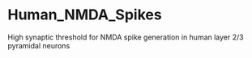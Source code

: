 # Human_NMDA_Spikes
High synaptic threshold for NMDA spike generation in human layer 2/3 pyramidal neurons
